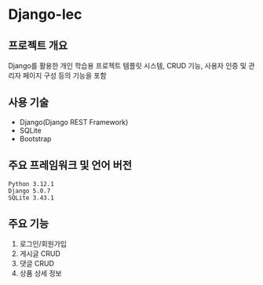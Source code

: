 # Django-lec

## 프로젝트 개요
Django를 활용한 개인 학습용 프로젝트
템플릿 시스템, CRUD 기능, 사용자 인증 및 관리자 페이지 구성 등의 기능을 포함

## 사용 기술
- Django(Django REST Framework)
- SQLite
- Bootstrap

## 주요 프레임워크 및 언어 버전
```
Python 3.12.1
Django 5.0.7
SQLite 3.43.1
```

## 주요 기능
1. 로그인/회원가입
2. 게시글 CRUD
3. 댓글 CRUD
4. 상품 상세 정보
